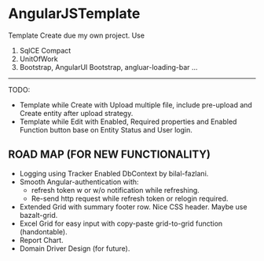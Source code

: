 AngularJSTemplate
=================

Template
Create due my own project. Use 
1. SqlCE Compact
2. UnitOfWork
3. Bootstrap, AngularUI Bootstrap, angluar-loading-bar ...

----
TODO:
- Template while Create with Upload multiple file, include pre-upload and Create entity after upload strategy.
- Template while Edit with Enabled, Required properties and Enabled Function button base on Entity Status and User login.

ROAD MAP (FOR NEW FUNCTIONALITY)
-----------------
- Logging using Tracker Enabled DbContext by bilal-fazlani.
- Smooth Angular-authentication with:
  + refresh token w or w/o notification while refreshing.
  + Re-send http request while refresh token or relogin required.
- Extended Grid with summary footer row. Nice CSS header. Maybe use bazalt-grid.
- Excel Grid for easy input with copy-paste grid-to-grid function (handontable).
- Report Chart.
- Domain Driver Design (for future).
